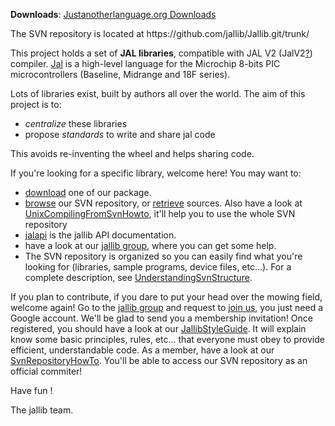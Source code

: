 <td id="wikicontent" class="psdescription">
 <p><strong>Downloads</strong>: <a href="http://justanotherlanguage.org/downloads" rel="nofollow">Justanotherlanguage.org Downloads</a>  </p>
 <p>The SVN repository is located at https://github.com/jallib/Jallib.git/trunk/ </p>
 <p>This project holds a set of <strong>JAL libraries</strong>, compatible with JAL V2 (JalV2<a href="/p/jallib/w/edit/JalV2">?</a>) compiler. <a href="http://en.wikipedia.org/wiki/JAL_%28compiler%29" rel="nofollow">Jal</a> is a high-level language for the Microchip 8-bits PIC microcontrollers (Baseline, Midrange and 18F series). </p>
 <p>Lots of libraries exist, built by authors all over the world. The aim of this project is to: </p>
 <ul>
  <li><i>centralize</i> these libraries </li>
  <li>propose <i>standards</i> to write and share jal code </li>
 </ul>
 <p>This avoids re-inventing the wheel and helps sharing code. </p>
 <p>If you're looking for a specific library, welcome here! You may want to: </p>
 <ul>
  <li><a href="http://justanotherlanguage.org/downloads" rel="nofollow">download</a> one of our package.  </li>
  <li><a href="http://code.google.com/p/jallib/source/browse/" rel="nofollow">browse</a> our SVN repository, or <a href="/p/jallib/wiki/SvnRepositoryHowTo">retrieve</a> sources. Also have a look at <a href="/p/jallib/wiki/UnixCompilingFromSvnHowto">UnixCompilingFromSvnHowto</a>, it'll help you to use the whole SVN repository </li>
  <li><a href="/p/jallib/wiki/JalapiWelcome">jalapi</a> is the jallib API documentation. </li>
  <li>have a look at our <a href="http://groups.google.com/group/jallib" rel="nofollow">jallib group</a>, where you can get some help. </li>
  <li>The SVN repository is organized so you can easily find what you're looking for (libraries, sample programs, device files, etc...). For a complete description, see <a href="/p/jallib/wiki/UnderstandingSvnStructure">UnderstandingSvnStructure</a>. </li>
 </ul>
 <p>If you plan to contribute, if you dare to put your head over the mowing field, welcome again! Go to the <a href="http://groups.google.com/group/jallib" rel="nofollow">jallib group</a> and request to <a href="http://groups.google.com/group/jallib/subscribe" rel="nofollow">join us</a>, you just need a Google account. We'll be glad to send you a membership invitation! Once registered, you should have a look at our <a href="/p/jallib/wiki/JallibStyleGuide">JallibStyleGuide</a>. It will explain know some basic principles, rules, etc... that everyone must obey to provide efficient, understandable code. As a member, have a look at our <a href="/p/jallib/wiki/SvnRepositoryHowTo">SvnRepositoryHowTo</a>. You'll be able to access our SVN repository as an official commiter! </p>
 <p>Have fun !  </p> <p>The jallib team. 
 </p></td> 